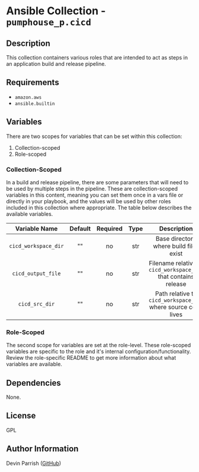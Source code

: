 # Ansible Collection - `pumphouse_p.cicd`

## Description

This collection containers various roles that are intended to act as
steps in an application build and release pipeline.

## Requirements

- `amazon.aws`
- `ansible.builtin`

## Variables

There are two scopes for variables that can be set within this collection:

1. Collection-scoped
2. Role-scoped

### Collection-Scoped

In a build and release pipeline, there are some parameters that will need to be used
by multiple steps in the pipeline. These are collection-scoped variables in this content,
meaning you can set them once in a vars file or directly in your playbook, and the values
will be used by other roles included in this collection where appropriate. The table
below describes the available variables.

|    Variable Name     | Default | Required | Type |                           Description                           |
|:--------------------:|:-------:|:--------:|:----:|:---------------------------------------------------------------:|
| `cicd_workspace_dir` |   ""    |    no    | str  |             Base directory where build files exist              |
|  `cicd_output_file`  |   ""    |    no    | str  | Filename relative to `cicd_workspace_dir` that contains release |
|    `cicd_src_dir`    |   ""    |    no    | str  |  Path relative to `cicd_workspace_dir` where source code lives  |
### Role-Scoped

The second scope for variables are set at the role-level. These role-scoped variables
are specific to the role and it's internal configuration/functionality. Review the
role-specific README to get more information about what variables are available.

## Dependencies

None.

## License

GPL

## Author Information

Devin Parrish ([GitHub](https://github.com/pumphouse-p))